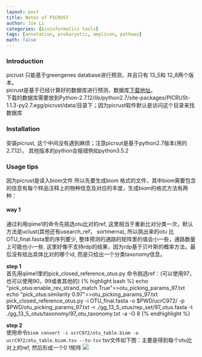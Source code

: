 ```yaml
---
layout: post
title: Notes of PICRUST
author: Jie Li
categories: [bioinformatics tools]
tags: [annotation, prokaryotic, amplicon, pathway]
math: false
---
```


### Introduction
picrust 只能基于greengenes database进行预测，并且只有 13_5和 12_8两个版本。  
picrust是基于已经计算好的数据库进行预测，数据库[下载地址](http://picrust.github.io/picrust/picrust_precalculated_files.html)。  
下载的数据库需要放到Python-2.7.12/lib/python2.7/site-packages/PICRUSt-1.1.3-py2.7.egg/picrust/data/目录下；因为picrust软件默认是访问这个目录来找数据库

### Installation
安装picrust, 这个中间没有遇到麻烦；注意picrsut是基于python2.7版本(用的2.7.12)， 其他版本的python会报错例如python3.5.2

### Usage tips
因为picrust是读入biom文件 所以先要生成biom 格式的文件，其中biom需要包含的信息有每个样品注释上的物种信息及对应的丰度，生成biom的格式方法有两种：

#### way 1
通过利用qiime1的命令先挑选otu比对的ref, 这里相当于重新比对分类一次，默认方法是uclust(其他还有usearch_ref， sortmerna), 所以挑出来的otu 比OTU_final.fasta里的序列要少, 整体预测的通路的矩阵里的值会小一些，通路数量上可能也小一些. 这里好像不支持rdp的结果，因为rdp基于贝叶斯的概率方法，最后没有给出具体比对的哪个id, 而是只给出一个分类taxonomy信息。

**step 1**  
首先用qiime1里的pick_closed_reference_otus.py 命令挑选ref：(可以使用97，也可以使用90，99或者其他的)
{% highlight bash %}
echo "pick_otus:enable_rev_strand_match True">>otu_picking_params_97.txt
echo "pick_otus:similarity 0.97">>otu_picking_params_97.txt
pick_closed_reference_otus.py -i OTU_final.fasta -o $PWD/ucrC972/ -p $PWD/otu_picking_params_97.txt -r ./gg_13_5_otus/rep_set/97_otus.fasta -t ./gg_13_5_otus/taxonomy/97_otu_taxonomy.txt -a -O 8
{% endhighlight %}

**step 2**  
使用命令`biom convert -i ucrC972/otu_table.biom -o ucrC972/otu_table.biom.tsv --to-tsv`
tsv文件如下图：主要是得到每个otu比对上的ref, 然后形成一个0 1矩阵
![](/assets/_imgs/)
